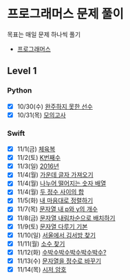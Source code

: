 # 프로그래머스 문제 풀이
목표는 매일 문제 하나씩 풀기  
* [프로그래머스](https://www.programmers.co.kr)

## Level 1
### Python
- [x] 10/30(수) [완주하지 못한 선수](https://www.notion.so/taegeon/10-30-10cd6f7f33b441b3b2477e015482931d)
- [x] 10/31(목) [모의고사](https://www.notion.so/taegeon/10-31-febc5551abb442fa92358a44a0465177)

### Swift
- [x] 11/1(금) [체육복](https://www.notion.so/taegeon/11-1-813bc59d6d0142b9b2ed883d19a59588)
- [x] 11/2(토) [K번째수](https://www.notion.so/taegeon/11-2-K-753cbb726f07446c834d62a888353790)
- [x] 11/3(일) [2016년](https://www.notion.so/taegeon/11-3-2016-6a4adf3fa4834564bdb5e1079fb779b0)
- [x] 11/4(월) [가운데 글자 가져오기](https://www.notion.so/taegeon/11-4-5f6e0590ebd54cae8d217775a7039e4a)
- [x] 11/4(월) [나누어 떨어지는 숫자 배열](https://www.notion.so/taegeon/11-4-693d7d6fbb064418bff2a2f62322ff55)
- [x] 11/4(월) [두 정수 사이의 합](https://www.notion.so/taegeon/11-4-52b9fc96b7024819904a362f3741b77a)
- [x] 11/5(화) [내 마음대로 정렬하기](https://www.notion.so/taegeon/11-5-a96f1954c7af47caa91674f1ee7c5d2e)
- [x] 11/7(목) [문자열 내 p와 y의 개수](https://www.notion.so/taegeon/11-7-p-y-cc3c67c3b0d34e66ac3a0b25febe3a3b)
- [x] 11/8(금) [문자열 내림차순으로 배치하기](https://www.notion.so/taegeon/11-8-06df504b8eed4fc78fea54f9bcb355e8)
- [x] 11/9(토) [문자열 다루기 기본](https://www.notion.so/taegeon/11-9-23c3d01f027a4233a358bd6478eda56a)
- [x] 11/10(일) [서울에서 김서방 찾기](https://www.notion.so/taegeon/11-10-3b7d273106e44a07bdefb6514b11857a)
- [x] 11/11(월) [소수 찾기](https://www.notion.so/taegeon/11-11-a412411d2ac042e38461a98617e1f66f)
- [x] 11/12(화) [수박수박수박수박수박수?](https://www.notion.so/taegeon/11-12-4b00255fb8eb47be805d3e35fbac7ddc)
- [x] 11/13(수) [문자열을 정수로 바꾸기](https://www.notion.so/taegeon/11-13-8b6f623b4784493baab8c3353665d454)
- [x] 11/14(목) [시저 암호](https://www.notion.so/taegeon/11-14-b57c9c47dafc4a8f9e6b81fd230f5862)
